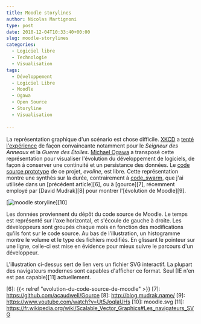 ```yaml
---
title: Moodle storylines
author: Nicolas Martignoni
type: post
date: 2010-12-04T10:33:40+00:00
slug: moodle-storylines
categories:
  - Logiciel libre
  - Technologie
  - Visualisation
tags:
  - Développement
  - Logiciel Libre
  - Moodle
  - Ogawa
  - Open Source
  - Storyline
  - Visualisation

---
```

La représentation graphique d'un scénario est chose difficile. [XKCD][1] a [tenté l'expérience][2] de façon convaincante notamment pour le _Seigneur des Anneaux_ et la _Guerre des Étoiles_. [Michael Ogawa][3] a transposé cette représentation pour visualiser l'évolution du développement de logiciels, de façon à conserver une continuité et un persistance des données. Le [code source prototype][4] de ce projet, _evoline_, est libre. Cette représentation montre une synthès sur la durée, contrairement à [code_swarm][5], que j'ai utilisée dans un [précédent article][6], ou à [gource][7], récemment employé par [David Mudrak][8] pour montrer l'[évolution de Moodle][9].

[<img class="alignnone size-full wp-image-743" title="moodle storyline" src="moodle.png" alt="moodle storyline" width="600" height="250" srcset="moodle.png 600w, moodle-300x125.png 300w" sizes="(max-width: 600px) 100vw, 600px" />][10]

Les données proviennent du dépôt du code source de Moodle. Le temps est représenté sur l'axe horizontal, et s'écoule de gauche à droite. Les développeurs sont groupés chaque mois en fonction des modifications qu'ils font sur le code source. Au bas de l'illustration, un histogramme montre le volume et le type des fichiers modifiés. En glissant le pointeur sur une ligne, celle-ci est mise en évidence pour mieux suivre le parcours d'un développeur.

L'illustration ci-dessus sert de lien vers un fichier SVG interactif. La plupart des navigateurs modernes sont capables d'afficher ce format. Seul [IE n'en est pas capable][11] actuellement.

 [1]: https://xkcd.com/
 [2]: https://xkcd.com/657/
 [3]: http://www.michaelogawa.com/
 [4]: https://github.com/martignoni/evolines
 [5]: http://www.michaelogawa.com/code_swarm/
 [6]: {{< relref "evolution-du-code-source-de-moodle" >}}
 [7]: https://github.com/acaudwell/Gource
 [8]: http://blog.mudrak.name/
 [9]: https://www.youtube.com/watch?v=Ut5JoqIaUHs
 [10]: moodle.svg
 [11]: https://fr.wikipedia.org/wiki/Scalable_Vector_Graphics#Les_navigateurs_SVG

 <!--more-->
